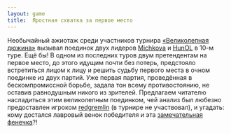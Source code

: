 ```yaml
---
layout: game
title:  Яростная схватка за первое место
---
```


Необычайный ажиотаж среди участников турнира [«Великолепная дюжина»](http://www.linux.org.ru/forum/talks/9088834) вызывал поединок двух лидеров [Michkova](http://www.linux.org.ru/people/Michkova/profile) и [HunOL](http://www.linux.org.ru/people/HunOL/profile) в 10-м туре. Ещё бы! В одном из последних туров двум претендентам на первое место, до этого идущим почти без потерь, предстояло встретиться лицом к лицу и решить судьбу первого места в очном поединке из двух партий. Уже первая партия, проведённая в бескомпромиссной борьбе, задала тон всему противостоянию, не оставив равнодушным никого из зрителей. Предлагаем читателю насладиться этим великолепным поединком, чей анализ был любезно предоставлен игроком [redgremlin](http://www.linux.org.ru/people/redgremlin/profile) (в турнире не участвовал), и угадать: кому достался лавровый венок победителя и эта [замечательная фенечка](http://cs419516.vk.me/v419516869/4aa8/qPyRY0R-Qqc.jpg)?!

<!-- paste your PGN below and make sure you dont specify an external
source with SetPgnUrl() -->
<form style="display:none;">
  <textarea id="pgnText" style="display:none;">
    {% include pgns/great12/Michkova-HunOL.pgn %}
  </textarea>
</form>
